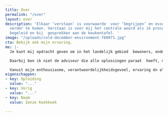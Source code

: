 ```yaml
---
title: Over
permalink: "/over"
layout: over
description: 'Elkaar ‘verstaan’ is voorwaarde  voor ‘begrijpen’ en essentieel om samen
  verder te komen. Verstaan is voor mij het centrale woord als ik processen en projecten
  begeleid en bij  gesprekken aan de keukentafel. '
image: "/uploads/cold-december-environment-760971.jpg"
cta: Bekijk ook mijn ervaring.
me: |-
  Je kunt mij opdracht geven om in het landelijk gebied  bewoners, ondernemers (zoals agrariërs), maatschappelijke organisaties en overheden te organiseren om gezamenlijk veranderingen in gang te zetten die nodig zijn voor een duurzame toekomst. Dus voor mens, milieu en economie.

  Daarbij ben ik niet de adviseur die alle oplossingen paraat  heeft, maar de procesbegeleider die met ‘streekhouders’ aan de slag gaat om met activiteiten en projecten een optimaal resultaat te behalen.

  Vanuit mijn enthousiasme, verantwoordelijkheidsgevoel, ervaring én als goed verstaander wil ik bijdragen aan een goede toekomst voor de huidige en de toekomstige generaties.
eigenschappen:
- key: Opleiding
  value: "..."
- key: Vorig
  value: "..."
- key: Naam
  value: Ienze Koekkoek

---
```

